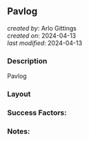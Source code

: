 ## Pavlog 
_created by_: Arlo Gittings  
_created on_: 2024-04-13   
_last modified_: 2024-04-13  
### Description
Pavlog
### Layout
### Success Factors:
### Notes:
